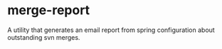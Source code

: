 merge-report
============

A utility that generates an email report from spring configuration about outstanding svn merges.
